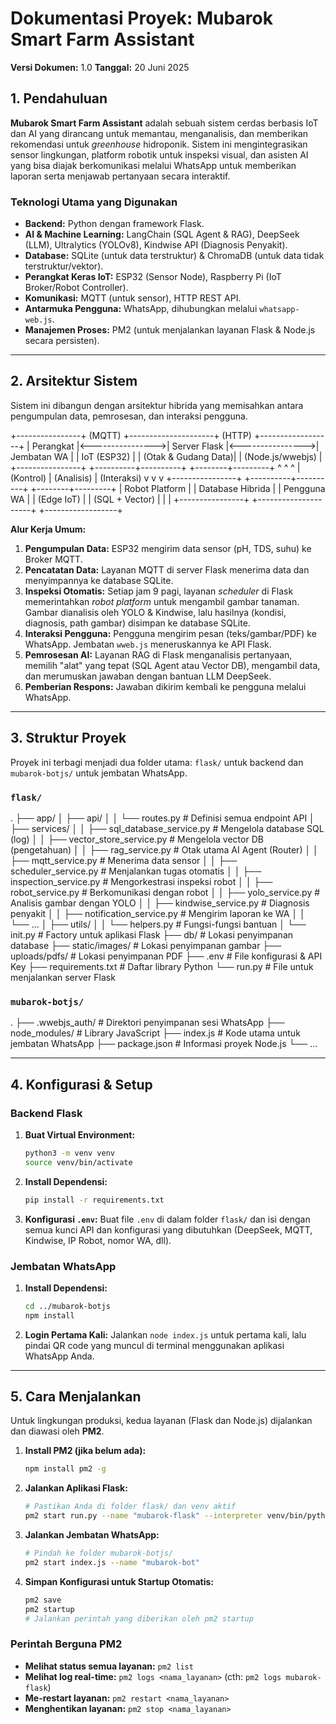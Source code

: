 # Dokumentasi Proyek: Mubarok Smart Farm Assistant

**Versi Dokumen:** 1.0
**Tanggal:** 20 Juni 2025

## 1. Pendahuluan

**Mubarok Smart Farm Assistant** adalah sebuah sistem cerdas berbasis IoT dan AI yang dirancang untuk memantau, menganalisis, dan memberikan rekomendasi untuk *greenhouse* hidroponik. Sistem ini mengintegrasikan sensor lingkungan, platform robotik untuk inspeksi visual, dan asisten AI yang bisa diajak berkomunikasi melalui WhatsApp untuk memberikan laporan serta menjawab pertanyaan secara interaktif.

### Teknologi Utama yang Digunakan

* **Backend:** Python dengan framework Flask.
* **AI & Machine Learning:** LangChain (SQL Agent & RAG), DeepSeek (LLM), Ultralytics (YOLOv8), Kindwise API (Diagnosis Penyakit).
* **Database:** SQLite (untuk data terstruktur) & ChromaDB (untuk data tidak terstruktur/vektor).
* **Perangkat Keras IoT:** ESP32 (Sensor Node), Raspberry Pi (IoT Broker/Robot Controller).
* **Komunikasi:** MQTT (untuk sensor), HTTP REST API.
* **Antarmuka Pengguna:** WhatsApp, dihubungkan melalui `whatsapp-web.js`.
* **Manajemen Proses:** PM2 (untuk menjalankan layanan Flask & Node.js secara persisten).

---

## 2. Arsitektur Sistem

Sistem ini dibangun dengan arsitektur hibrida yang memisahkan antara pengumpulan data, pemrosesan, dan interaksi pengguna.


+----------------+      (MQTT)      +---------------------+      (HTTP)      +------------------+
|   Perangkat    |<---------------->|   Server Flask      |<---------------->|   Jembatan WA    |
|   IoT (ESP32)  |                  | (Otak & Gudang Data)|                  | (Node.js/wwebjs) |
+----------------+                  +----------+----------+                  +--------+---------+
^                                       ^                                     ^
| (Kontrol)                             | (Analisis)                          | (Interaksi)
v                                       v                                     v
+----------------+                  +----------+----------+                  +--------+---------+
| Robot Platform |                  |  Database Hibrida   |                  |   Pengguna WA    |
| (Edge IoT)     |                  | (SQL + Vector)      |                  |                  |
+----------------+                  +---------------------+                  +------------------+


**Alur Kerja Umum:**
1.  **Pengumpulan Data:** ESP32 mengirim data sensor (pH, TDS, suhu) ke Broker MQTT.
2.  **Pencatatan Data:** Layanan MQTT di server Flask menerima data dan menyimpannya ke database SQLite.
3.  **Inspeksi Otomatis:** Setiap jam 9 pagi, layanan *scheduler* di Flask memerintahkan *robot platform* untuk mengambil gambar tanaman. Gambar dianalisis oleh YOLO & Kindwise, lalu hasilnya (kondisi, diagnosis, path gambar) disimpan ke database SQLite.
4.  **Interaksi Pengguna:** Pengguna mengirim pesan (teks/gambar/PDF) ke WhatsApp. Jembatan `wweb.js` meneruskannya ke API Flask.
5.  **Pemrosesan AI:** Layanan RAG di Flask menganalisis pertanyaan, memilih "alat" yang tepat (SQL Agent atau Vector DB), mengambil data, dan merumuskan jawaban dengan bantuan LLM DeepSeek.
6.  **Pemberian Respons:** Jawaban dikirim kembali ke pengguna melalui WhatsApp.

---

## 3. Struktur Proyek

Proyek ini terbagi menjadi dua folder utama: `flask/` untuk backend dan `mubarok-botjs/` untuk jembatan WhatsApp.

### `flask/`

.
├── app/
│   ├── api/
│   │   └── routes.py         # Definisi semua endpoint API
│   ├── services/
│   │   ├── sql_database_service.py   # Mengelola database SQL (log)
│   │   ├── vector_store_service.py   # Mengelola vector DB (pengetahuan)
│   │   ├── rag_service.py          # Otak utama AI Agent (Router)
│   │   ├── mqtt_service.py         # Menerima data sensor
│   │   ├── scheduler_service.py    # Menjalankan tugas otomatis
│   │   ├── inspection_service.py   # Mengorkestrasi inspeksi robot
│   │   ├── robot_service.py        # Berkomunikasi dengan robot
│   │   ├── yolo_service.py         # Analisis gambar dengan YOLO
│   │   ├── kindwise_service.py     # Diagnosis penyakit
│   │   ├── notification_service.py # Mengirim laporan ke WA
│   │   └── ...
│   ├── utils/
│   │   └── helpers.py          # Fungsi-fungsi bantuan
│   └── init.py           # Factory untuk aplikasi Flask
├── db/                         # Lokasi penyimpanan database
├── static/images/              # Lokasi penyimpanan gambar
├── uploads/pdfs/               # Lokasi penyimpanan PDF
├── .env                        # File konfigurasi & API Key
├── requirements.txt            # Daftar library Python
└── run.py                      # File untuk menjalankan server Flask


### `mubarok-botjs/`

.
├── .wwebjs_auth/   # Direktori penyimpanan sesi WhatsApp
├── node_modules/     # Library JavaScript
├── index.js          # Kode utama untuk jembatan WhatsApp
├── package.json      # Informasi proyek Node.js
└── ...


---

## 4. Konfigurasi & Setup

### Backend Flask

1.  **Buat Virtual Environment:**
    ```bash
    python3 -m venv venv
    source venv/bin/activate
    ```
2.  **Install Dependensi:**
    ```bash
    pip install -r requirements.txt
    ```
3.  **Konfigurasi `.env`:**
    Buat file `.env` di dalam folder `flask/` dan isi dengan semua kunci API dan konfigurasi yang dibutuhkan (DeepSeek, MQTT, Kindwise, IP Robot, nomor WA, dll).

### Jembatan WhatsApp

1.  **Install Dependensi:**
    ```bash
    cd ../mubarok-botjs
    npm install
    ```
2.  **Login Pertama Kali:**
    Jalankan `node index.js` untuk pertama kali, lalu pindai QR code yang muncul di terminal menggunakan aplikasi WhatsApp Anda.

---

## 5. Cara Menjalankan

Untuk lingkungan produksi, kedua layanan (Flask dan Node.js) dijalankan dan diawasi oleh **PM2**.

1.  **Install PM2 (jika belum ada):**
    ```bash
    npm install pm2 -g
    ```
2.  **Jalankan Aplikasi Flask:**
    ```bash
    # Pastikan Anda di folder flask/ dan venv aktif
    pm2 start run.py --name "mubarok-flask" --interpreter venv/bin/python
    ```
3.  **Jalankan Jembatan WhatsApp:**
    ```bash
    # Pindah ke folder mubarok-botjs/
    pm2 start index.js --name "mubarok-bot"
    ```
4.  **Simpan Konfigurasi untuk Startup Otomatis:**
    ```bash
    pm2 save
    pm2 startup
    # Jalankan perintah yang diberikan oleh pm2 startup
    ```

### Perintah Berguna PM2

* **Melihat status semua layanan:** `pm2 list`
* **Melihat log real-time:** `pm2 logs <nama_layanan>` (cth: `pm2 logs mubarok-flask`)
* **Me-restart layanan:** `pm2 restart <nama_layanan>`
* **Menghentikan layanan:** `pm2 stop <nama_layanan>`


